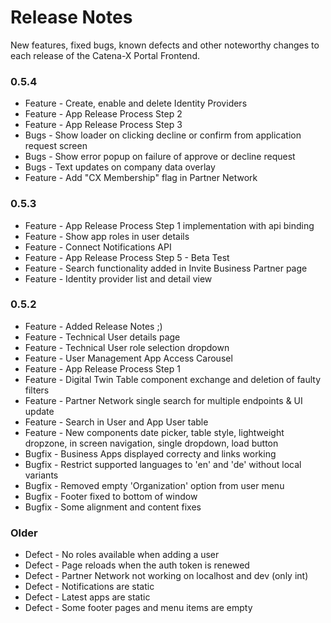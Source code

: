# Release Notes

New features, fixed bugs, known defects and other noteworthy changes to each release of the Catena-X Portal Frontend.


### 0.5.4

* Feature - Create, enable and delete Identity Providers
* Feature - App Release Process Step 2
* Feature - App Release Process Step 3
* Bugs - Show loader on clicking decline or confirm from application request screen
* Bugs - Show error popup on failure of approve or decline request
* Bugs - Text updates on company data overlay
* Feature - Add "CX Membership" flag in Partner Network

### 0.5.3

* Feature - App Release Process Step 1 implementation with api binding
* Feature - Show app roles in user details
* Feature - Connect Notifications API
* Feature - App Release Process Step 5 - Beta Test
* Feature - Search functionality added in Invite Business Partner page
* Feature - Identity provider list and detail view


### 0.5.2

* Feature - Added Release Notes ;)
* Feature - Technical User details page
* Feature - Technical User role selection dropdown
* Feature - User Management App Access Carousel
* Feature - App Release Process Step 1
* Feature - Digital Twin Table component exchange and deletion of faulty filters
* Feature - Partner Network single search for multiple endpoints & UI update
* Feature - Search in User and App User table
* Feature - New components date picker, table style, lightweight dropzone, in screen navigation, single dropdown, load button
* Bugfix - Business Apps displayed correcty and links working
* Bugfix - Restrict supported languages to 'en' and 'de' without local variants
* Bugfix - Removed empty 'Organization' option from user menu
* Bugfix - Footer fixed to bottom of window
* Bugfix - Some alignment and content fixes


### Older

* Defect - No roles available when adding a user
* Defect - Page reloads when the auth token is renewed
* Defect - Partner Network not working on localhost and dev (only int)
* Defect - Notifications are static
* Defect - Latest apps are static
* Defect - Some footer pages and menu items are empty


